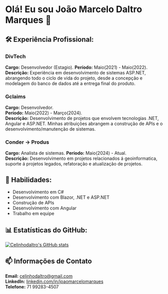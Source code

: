 # Olá! Eu sou João Marcelo Daltro Marques 👋

## 🛠️ Experiência Profissional: 
### DivTech
**Cargo:** Desenvolvedor (Estagio).
**Período:** Maio(2021) - Maio(2022).  
**Descrição:** Experiência em desenvolvimento de sistemas ASP.NET, abrangendo todo o ciclo de vida do projeto, desde a concepção e modelagem do banco de dados até a entrega final do produto.

### Gclaims
**Cargo:** Desenvolvedor.  
**Período:** Maio(2022) - Março(2024).  
**Descrição:** Desenvolvimento de projetos que envolvem tecnologias .NET, Angular e ASP.NET. Minhas atribuições abrangem a construção de APIs e o desenvolvimento/manutenção de sistemas.

### Conder -> Produs
**Cargo:** Analista de sistemas.
**Período:** Maio(2024) - Atual.  
**Descrição:** Desenvolvimento em projetos relacionados á geoinformatica, suporte á projetos legados, refatoração e atualização de projetos.


## 🔧 Habilidades:
- Desenvolvimento em C#
- Desenvolvimento com Blazor, .NET e ASP.NET 
- Construção de APIs
- Desenvolvimento com Angular
- Trabalho em equipe


## 📊 Estatísticas do GitHub:
[![Celinhodaltro's GitHub stats](https://github-readme-stats.vercel.app/api?username=celinhodaltro)](https://github.com/celinhodaltro/github-readme-stats)



## 📫 Informações de Contato
**Email:** celinhodaltro@gmail.com  
**LinkedIn:** [linkedin.com/in/joaomarcelomarques](https://www.linkedin.com/in/joaomarcelomarques)  
**Telefone:** 71 99283-4507



